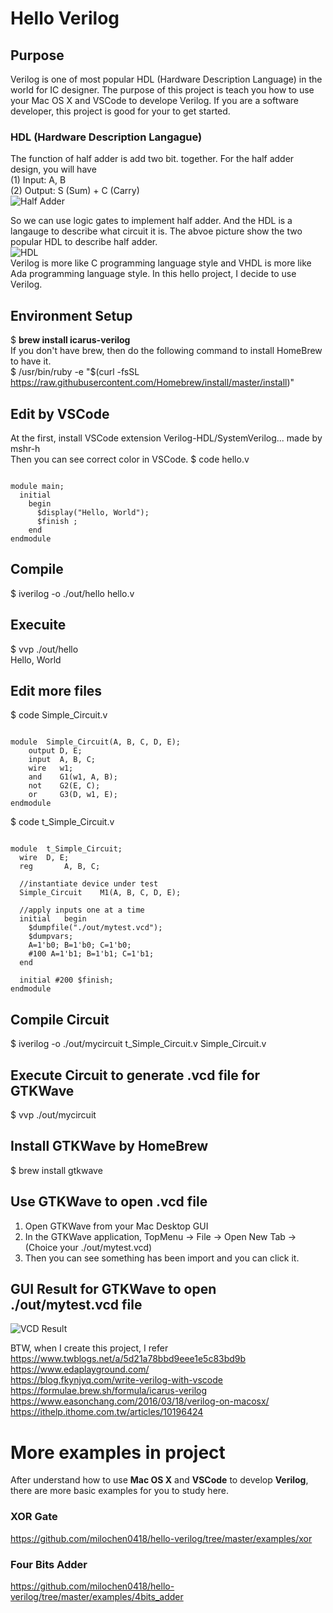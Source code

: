 # Hello Verilog  
## Purpose
Verilog is one of most popular HDL (Hardware Description Language) in the world for IC designer.  The purpose of this project is teach you how to use your Mac OS X and VSCode to develope Verilog.  If you are a software developer, this project is good for your to get started.  

### HDL (Hardware Description Langague)
The function of half adder is add two bit.  together. For the half adder design, you will have  
(1) Input: A, B   
(2) Output: S (Sum) + C (Carry)    
![Half Adder](https://raw.githubusercontent.com/milochen0418/hello-verilog/master/half_adder.png)   

So we can use logic gates to implement half adder. And the HDL is a langauge to describe what circuit it is. The abvoe picture show the two popular HDL to describe half adder.  
![HDL](https://raw.githubusercontent.com/milochen0418/hello-verilog/master/HDL.png)  
Verilog is more like C programming language style and VHDL is more like Ada programming language style. In this hello project, I decide to use Verilog.  
## Environment Setup  
$ **brew install icarus-verilog**  
If you don't have brew, then do the following command to install HomeBrew to have it.  
$ /usr/bin/ruby -e "$(curl -fsSL https://raw.githubusercontent.com/Homebrew/install/master/install)"  

## Edit by VSCode 
At the first, install VSCode extension Verilog-HDL/SystemVerilog... made by mshr-h   
Then you can see correct color in VSCode. 
$ code hello.v  
<pre><code>
module main;
  initial 
    begin
      $display("Hello, World");
      $finish ;
    end
endmodule
</code></pre>
## Compile
$ iverilog -o ./out/hello hello.v  

## Execuite
$ vvp ./out/hello  
Hello, World  

## Edit more files
$ code Simple_Circuit.v  
<pre><code>
module	Simple_Circuit(A, B, C, D, E);  
    output D, E;  
    input  A, B, C;  
    wire   w1;
    and    G1(w1, A, B);
    not    G2(E, C);
    or     G3(D, w1, E);
endmodule
</code></pre>

$ code t_Simple_Circuit.v  
<pre><code>
module	t_Simple_Circuit;
  wire	D, E;
  reg		A, B, C;
	
  //instantiate device under test
  Simple_Circuit	M1(A, B, C, D, E);
	
  //apply inputs one at a time
  initial	begin
    $dumpfile("./out/mytest.vcd");
    $dumpvars;
    A=1'b0; B=1'b0; C=1'b0;
    #100 A=1'b1; B=1'b1; C=1'b1; 
  end
  
  initial #200 $finish;
endmodule
</code></pre>
## Compile Circuit  
$ iverilog -o ./out/mycircuit t_Simple_Circuit.v Simple_Circuit.v  
## Execute Circuit to generate .vcd file for GTKWave  
$ vvp ./out/mycircuit  

## Install GTKWave by HomeBrew
$ brew install gtkwave  

## Use GTKWave to open .vcd file  
1. Open GTKWave from your Mac Desktop GUI  
2. In the GTKWave application, TopMenu -> File -> Open New Tab -> (Choice your ./out/mytest.vcd)  
3. Then you can see something has been import and you can click it.  

## GUI Result for GTKWave to open ./out/mytest.vcd file  
![VCD Result](https://raw.githubusercontent.com/milochen0418/hello-verilog/master/result.png)  

BTW, when I create this project, I refer   
https://www.twblogs.net/a/5d21a78bbd9eee1e5c83bd9b   
https://www.edaplayground.com/  
https://blog.fkynjyq.com/write-verilog-with-vscode   
https://formulae.brew.sh/formula/icarus-verilog  
https://www.easonchang.com/2016/03/18/verilog-on-macosx/  
https://ithelp.ithome.com.tw/articles/10196424  

# More examples in project 
After understand how to use **Mac OS X** and **VSCode** to develop **Verilog**, there are more basic examples for you to study here.   
### XOR Gate  
https://github.com/milochen0418/hello-verilog/tree/master/examples/xor  
### Four Bits Adder 
https://github.com/milochen0418/hello-verilog/tree/master/examples/4bits_adder  
